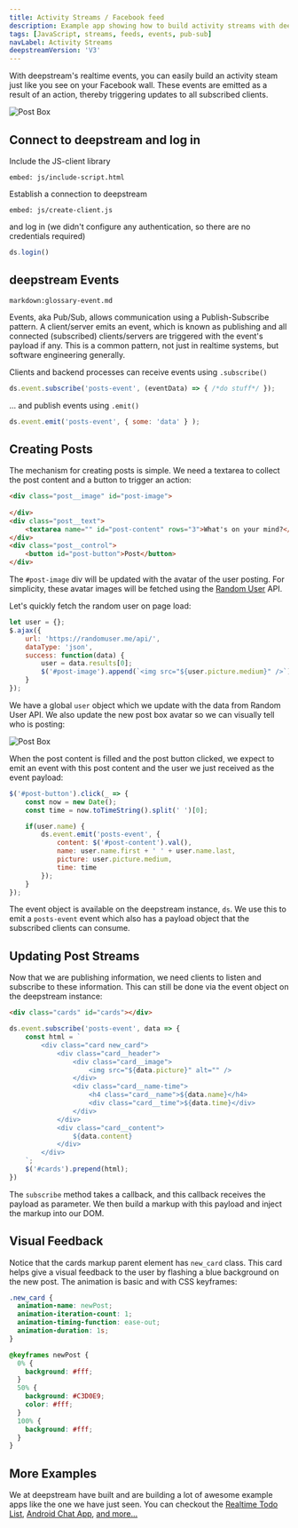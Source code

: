 ```yaml
---
title: Activity Streams / Facebook feed
description: Example app showing how to build activity streams with deepstream events
tags: [JavaScript, streams, feeds, events, pub-sub]
navLabel: Activity Streams
deepstreamVersion: 'V3'
---
```


With deepstream's realtime events, you can easily build an activity steam just like you see on your Facebook wall. These events are emitted as a result of an action, thereby triggering updates to all subscribed clients.

![Post Box](/images/tutorial/activity-streams/final.gif)

## Connect to deepstream and log in

Include the JS-client library

`embed: js/include-script.html`

Establish a connection to deepstream

`embed: js/create-client.js`

and log in (we didn't configure any authentication, so there are no credentials required)

```javascript
ds.login()
```

## deepstream Events

`markdown:glossary-event.md`

Events, aka Pub/Sub, allows communication using a Publish-Subscribe pattern. A client/server emits an event, which is known as publishing and all connected (subscribed) clients/servers are triggered with the event's payload if any. This is a common pattern, not just in realtime systems, but software engineering generally.

Clients and backend processes can receive events using `.subscribe()`

```javascript
ds.event.subscribe('posts-event', (eventData) => { /*do stuff*/ });
```

... and publish events using `.emit()`

```javascript
ds.event.emit('posts-event', { some: 'data' } );
```

## Creating Posts
The mechanism for creating posts is simple. We need a textarea to collect the post content and a button to trigger an action:

```html
<div class="post__image" id="post-image">
                    
</div>
<div class="post__text">
    <textarea name="" id="post-content" rows="3">What's on your mind?</textarea>
</div>
<div class="post__control">
    <button id="post-button">Post</button>
</div>
```

The `#post-image` div will be updated with the avatar of the user posting. For simplicity, these avatar images will be fetched using the [Random User](https://randomuser.me/) API.

Let's quickly fetch the random user on page load:

```js
let user = {};
$.ajax({
    url: 'https://randomuser.me/api/',
    dataType: 'json',
    success: function(data) {
        user = data.results[0];
        $('#post-image').append(`<img src="${user.picture.medium}" />`)
    }
});
```

We have a global `user` object which we update with the data from Random User API. We also update the new post box avatar so we can visually tell who is posting:

![Post Box](/images/tutorial/activity-streams/post-box.png)

When the post content is filled and the post button clicked, we expect to emit an event with this post content and the user we just received as the event payload:

```js
$('#post-button').click(_ => {
    const now = new Date();
    const time = now.toTimeString().split(' ')[0];

    if(user.name) {
        ds.event.emit('posts-event', {
            content: $('#post-content').val(),
            name: user.name.first + ' ' + user.name.last,
            picture: user.picture.medium,
            time: time
        });
    }
});
```

The event object is available on the deepstream instance, `ds`. We use this to emit a `posts-event` event which also has a payload object that the subscribed clients can consume.

## Updating Post Streams

Now that we are publishing information, we need clients to listen and subscribe to these information. This can still be done via the event object on the deepstream instance:

```html
<div class="cards" id="cards"></div>
```

```js
ds.event.subscribe('posts-event', data => {
    const html = `
        <div class="card new_card">
            <div class="card__header">
                <div class="card__image">
                    <img src="${data.picture}" alt="" />
                </div>
                <div class="card__name-time">
                    <h4 class="card__name">${data.name}</h4>
                    <div class="card__time">${data.time}</div>
                </div>
            </div>
            <div class="card__content">
                ${data.content}
            </div>
        </div>
    `;
    $('#cards').prepend(html);
})
```

The `subscribe` method takes a callback, and this callback receives the payload as parameter. We then build a markup with this payload and inject the markup into our DOM.

## Visual Feedback

Notice that the cards markup parent element has `new_card` class. This card helps give a visual feedback to the user by flashing a blue background on the new post. The animation is basic and with CSS keyframes:

```css
.new_card {
  animation-name: newPost;
  animation-iteration-count: 1;
  animation-timing-function: ease-out;
  animation-duration: 1s;
}

@keyframes newPost {
  0% {
    background: #fff;
  }
  50% {
    background: #C3D0E9;
    color: #fff;
  }
  100% {
    background: #fff;
  }
}
```

## More Examples
We at deepstream have built and are building a lot of awesome example apps like the one we have just seen. You can checkout the [Realtime Todo List](/tutorials/example-apps/realtime-todo-list/), [Android Chat App](/tutorials/example-apps/android-chat-app/), [and more...](/tutorials/#example-apps)
